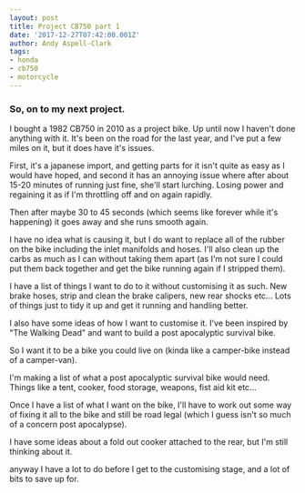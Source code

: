 ```yaml
---
layout: post
title: Project CB750 part 1
date: '2017-12-27T07:42:00.001Z'
author: Andy Aspell-Clark
tags:
- honda
- cb750
- motorcycle
---
```


### So, on to my next project.

I bought a 1982 CB750 in 2010 as a project bike. Up until now I haven't done anything with it. It's been on the road for the last year, and I've put a few miles on it, but it does have it's issues.

First, it's a japanese import, and getting parts for it isn't quite as easy as I would have hoped, and second it has an annoying issue where after about 15-20 minutes of running just fine, she'll start lurching. Losing power and regaining it as if I'm throttling off and on again rapidly.

Then after maybe 30 to 45 seconds (which seems like forever while it's happening) it goes away and she runs smooth again.

I have no idea what is causing it, but I do want to replace all of the rubber on the bike including the inlet manifolds and hoses. I'll also clean up the carbs as much as I can without taking them apart (as I'm not sure I could put them back together and get the bike running again if I stripped them).

I have a list of things I want to do to it without customising it as such. New brake hoses, strip and clean the brake calipers, new rear shocks etc... Lots of things just to tidy it up and get it running and handling better.

I also have some ideas of how I want to customise it. I've been inspired by "The Walking Dead" and want to build a post apocalyptic survival bike.

So I want it to be a bike you could live on (kinda like a camper-bike instead of a camper-van).

I'm making a list of what a post apocalyptic survival bike would need. Things like a tent, cooker, food storage, weapons, fist aid kit etc...

Once I have a list of what I want on the bike, I'll have to work out some way of fixing it all to the bike and still be road legal (which I guess isn't so much of a concern post apocalypse).

I have some ideas about a fold out cooker attached to the rear, but I'm still thinking about it.

anyway I have a lot to do before I get to the customising stage, and a lot of bits to save up for.
